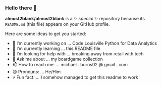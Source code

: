 ### Hello there 👋


**almost2blank/almost2blank** is a ✨ _special_ ✨ repository because its `README.md` (this file) appears on your GitHub profile.

Here are some ideas to get you started:

- 🔭 I’m currently working on ... Code Louisville Python for Data Analytics
- 🌱 I’m currently learning ... this README file
- 🤔 I’m looking for help with ... breaking away from retail with tech
- 💬 Ask me about ... my boardgame collection
- 📫 How to reach me: ... michael . burns02 @ gmail . com
- 😄 Pronouns: ... He/Him
- ⚡ Fun fact: ... I somehow managed to get this readme to work
